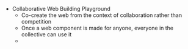 - Collaborative Web Building Playground
	- Co-create the web from the context of collaboration rather than competition
	- Once a web component is made for anyone, everyone in the collective can use it
	-